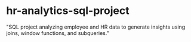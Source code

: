 # hr-analytics-sql-project
"SQL project analyzing employee and HR data to generate insights using joins, window functions, and subqueries."
